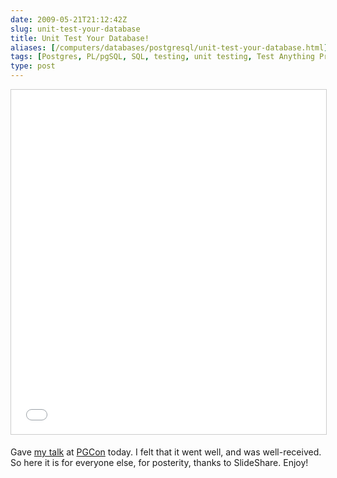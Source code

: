 ```yaml
--- 
date: 2009-05-21T21:12:42Z
slug: unit-test-your-database
title: Unit Test Your Database!
aliases: [/computers/databases/postgresql/unit-test-your-database.html]
tags: [Postgres, PL/pgSQL, SQL, testing, unit testing, Test Anything Protocol, pgTAP]
type: post
---
```


<iframe src="//www.slideshare.net/slideshow/embed_code/key/2ATt57o3ITKRcs" width="676" height="551" frameborder="0" marginwidth="0" marginheight="0" scrolling="no" style="border:1px solid #CCC; border-width:1px; margin-bottom:5px; max-width: 100%;" allowfullscreen> </iframe>

Gave [my talk] at [PGCon] today. I felt that it went well, and was
well-received. So here it is for everyone else, for posterity, thanks to
SlideShare. Enjoy!

  [my talk]: https://www.pgcon.org/2009/schedule/events/165.en.html
    "PGCon 2009: “Unit Test Your Database!”"
  [PGCon]: https://www.pgcon.org/2009/ "PGCon 2009"
